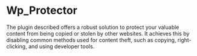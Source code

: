 # Wp_Protector
The plugin described offers a robust solution to protect your valuable content from being copied or stolen by other websites. It achieves this by disabling common methods used for content theft, such as copying, right-clicking, and using developer tools. 
